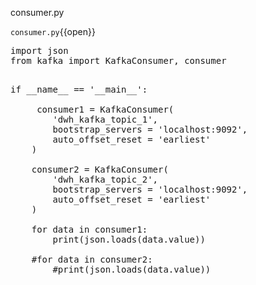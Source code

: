consumer.py

`consumer.py`{{open}}

<pre class="file" data-filename="consumer.py" data-target="replace">
import json
from kafka import KafkaConsumer, consumer
</pre>

<pre class="file" data-filename="consumer.py" data-target="append">

if __name__ == '__main__':

     consumer1 = KafkaConsumer(
        'dwh_kafka_topic_1',
        bootstrap_servers = 'localhost:9092',
        auto_offset_reset = 'earliest'
    )

    consumer2 = KafkaConsumer(
        'dwh_kafka_topic_2',
        bootstrap_servers = 'localhost:9092',
        auto_offset_reset = 'earliest'
    )
    
    for data in consumer1:
        print(json.loads(data.value)) 

    #for data in consumer2:
        #print(json.loads(data.value))

</pre>